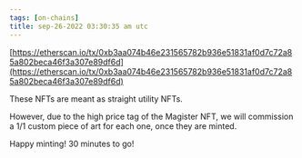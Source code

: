 ```yaml
---
tags: [on-chains]
title: sep-26-2022 03:30:35 am utc
---
```


[https://etherscan.io/tx/0xb3aa074b46e231565782b936e51831af0d7c72a85a802beca46f3a307e89df6d](https://etherscan.io/tx/0xb3aa074b46e231565782b936e51831af0d7c72a85a802beca46f3a307e89df6d)

These NFTs are meant as straight utility NFTs.

However, due to the high price tag of the Magister NFT, we will commission a 1/1 custom piece of art for each one, once they are minted.

Happy minting! 30 minutes to go!
